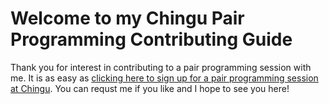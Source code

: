 # Welcome to my Chingu Pair Programming Contributing Guide

Thank you for interest in contributing to a pair programming session with me. It is as easy as [clicking here to sign up for a pair programming session at Chingu](https://docs.google.com/forms/d/e/1FAIpQLSdsvCrrfPuC6VMamWFoeiBPK3yGxuiSIoj53bmTjTEhUNdU6w/viewform). You can requst me if you like and I hope to see you here!
